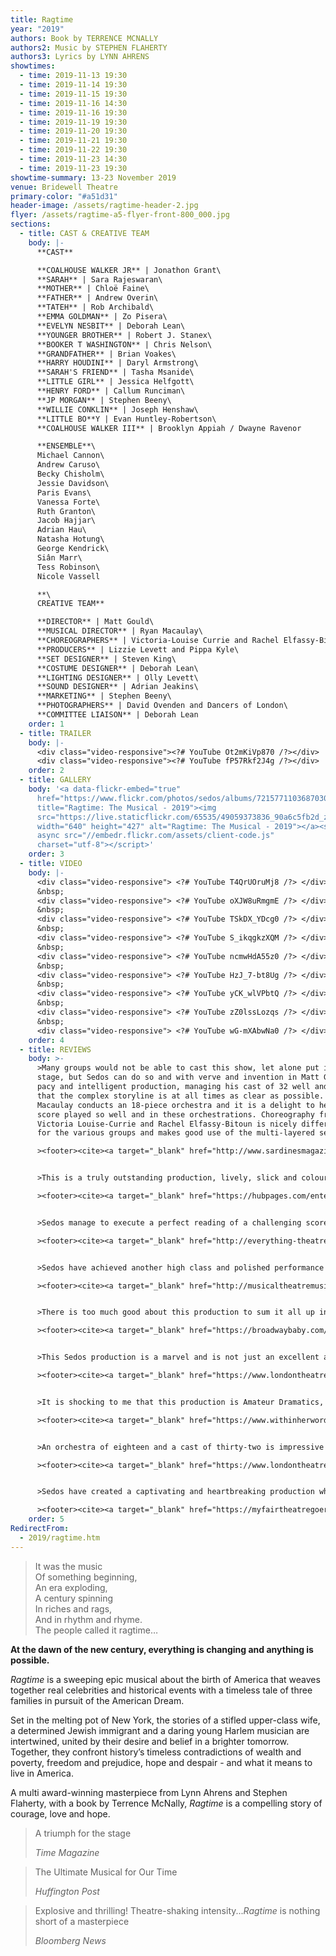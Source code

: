 ```yaml
---
title: Ragtime
year: "2019"
authors: Book by TERRENCE MCNALLY
authors2: Music by STEPHEN FLAHERTY
authors3: Lyrics by LYNN AHRENS
showtimes:
  - time: 2019-11-13 19:30
  - time: 2019-11-14 19:30
  - time: 2019-11-15 19:30
  - time: 2019-11-16 14:30
  - time: 2019-11-16 19:30
  - time: 2019-11-19 19:30
  - time: 2019-11-20 19:30
  - time: 2019-11-21 19:30
  - time: 2019-11-22 19:30
  - time: 2019-11-23 14:30
  - time: 2019-11-23 19:30
showtime-summary: 13-23 November 2019
venue: Bridewell Theatre
primary-color: "#a51d31"
header-image: /assets/ragtime-header-2.jpg
flyer: /assets/ragtime-a5-flyer-front-800_000.jpg
sections:
  - title: CAST & CREATIVE TEAM
    body: |-
      **CAST**

      **COALHOUSE WALKER JR** | Jonathon Grant\
      **SARAH** | Sara Rajeswaran\
      **MOTHER** | Chloë Faine\
      **FATHER** | Andrew Overin\
      **TATEH** | Rob Archibald\
      **EMMA GOLDMAN** | Zo Pisera\
      **EVELYN NESBIT** | Deborah Lean\
      **YOUNGER BROTHER** | Robert J. Stanex\
      **BOOKER T WASHINGTON** | Chris Nelson\
      **GRANDFATHER** | Brian Voakes\
      **HARRY HOUDINI** | Daryl Armstrong\
      **SARAH'S FRIEND** | Tasha Msanide\
      **LITTLE GIRL** | Jessica Helfgott\
      **HENRY FORD** | Callum Runciman\
      **JP MORGAN** | Stephen Beeny\
      **WILLIE CONKLIN** | Joseph Henshaw\
      **LITTLE BO**Y | Evan Huntley-Robertson\
      **COALHOUSE WALKER III** | Brooklyn Appiah / Dwayne Ravenor

      **ENSEMBLE**\
      Michael Cannon\
      Andrew Caruso\
      Becky Chisholm\
      Jessie Davidson\
      Paris Evans\
      Vanessa Forte\
      Ruth Granton\
      Jacob Hajjar\
      Adrian Hau\
      Natasha Hotung\
      George Kendrick\
      Siân Marr\
      Tess Robinson\
      Nicole Vassell

      **\
      CREATIVE TEAM**

      **DIRECTOR** | Matt Gould\
      **MUSICAL DIRECTOR** | Ryan Macaulay\
      **CHOREOGRAPHERS** | Victoria-Louise Currie and Rachel Elfassy-Bitoun\
      **PRODUCERS** | Lizzie Levett and Pippa Kyle\
      **SET DESIGNER** | Steven King\
      **COSTUME DESIGNER** | Deborah Lean\
      **LIGHTING DESIGNER** | Olly Levett\
      **SOUND DESIGNER** | Adrian Jeakins\
      **MARKETING** | Stephen Beeny\
      **PHOTOGRAPHERS** | David Ovenden and Dancers of London\
      **COMMITTEE LIAISON** | Deborah Lean
    order: 1
  - title: TRAILER
    body: |-
      <div class="video-responsive"><?# YouTube Ot2mKiVp870 /?></div> 
      <div class="video-responsive"><?# YouTube fP57Rkf2J4g /?></div>      
    order: 2
  - title: GALLERY
    body: '<a data-flickr-embed="true"
      href="https://www.flickr.com/photos/sedos/albums/72157711036870308"
      title="Ragtime: The Musical - 2019"><img
      src="https://live.staticflickr.com/65535/49059373836_90a6c5fb2d_z.jpg"
      width="640" height="427" alt="Ragtime: The Musical - 2019"></a><script
      async src="//embedr.flickr.com/assets/client-code.js"
      charset="utf-8"></script>'
    order: 3
  - title: VIDEO
    body: |-
      <div class="video-responsive"> <?# YouTube T4QrUOruMj8 /?> </div>
      &nbsp;
      <div class="video-responsive"> <?# YouTube oXJW8uRmgmE /?> </div>
      &nbsp;
      <div class="video-responsive"> <?# YouTube TSkDX_YDcg0 /?> </div>
      &nbsp;
      <div class="video-responsive"> <?# YouTube S_ikqgkzXQM /?> </div>
      &nbsp;
      <div class="video-responsive"> <?# YouTube ncmwHdA55z0 /?> </div>
      &nbsp;
      <div class="video-responsive"> <?# YouTube HzJ_7-bt8Ug /?> </div>
      &nbsp;
      <div class="video-responsive"> <?# YouTube yCK_wlVPbtQ /?> </div>
      &nbsp;
      <div class="video-responsive"> <?# YouTube zZ0lssLozqs /?> </div>
      &nbsp;
      <div class="video-responsive"> <?# YouTube wG-mXAbwNa0 /?> </div>
    order: 4
  - title: REVIEWS
    body: >-
      >Many groups would not be able to cast this show, let alone put it on
      stage, but Sedos can do so and with verve and invention in Matt Gould’s
      pacy and intelligent production, managing his cast of 32 well and ensuring
      that the complex storyline is at all times as clear as possible. MD Ryan
      Macaulay conducts an 18-piece orchestra and it is a delight to hear this
      score played so well and in these orchestrations. Choreography from
      Victoria Louise-Currie and Rachel Elfassy-Bitoun is nicely differentiated
      for the various groups and makes good use of the multi-layered set.

      ><footer><cite><a target="_blank" href="http://www.sardinesmagazine.co.uk/reviews/review.php?REVIEW-Sedos-Ragtime&reviewsID=3775">Ragtime, 2019, Sardines</a></cite></footer>


      >This is a truly outstanding production, lively, slick and colourful. Although Sedos describes itself as “amateur” there’s little doubt that their attitude to every production is totally professional. 

      ><footer><cite><a target="_blank" href="https://hubpages.com/entertainment/Ragtime-a-Sedos-Production-at-the-Bridewell-Theatre-London">Ragtime, 2019, Hub Pages</a></cite></footer>


      >Sedos manage to execute a perfect reading of a challenging score with multiple scene transitions. 

      ><footer><cite><a target="_blank" href="http://everything-theatre.co.uk/2019/11/ragtime-bridewell-theatre-review.html">Ragtime, 2019, Everything Theatre</a></cite></footer>


      >Sedos have achieved another high class and polished performance in Ragtime. It managed to move me from anger to sadness and send shivers down my spine throughout. 

      ><footer><cite><a target="_blank" href="http://musicaltheatremusings.co.uk/ragtime-sedos">Ragtime, 2019, Musical Theatre Musings</a></cite></footer>


      >There is too much good about this production to sum it all up in one short review but if you are a fan of the bombastic in musical theatre.*Ragtime*is a must see and you never know when you might have the opportunity again with such a rarely performed work. Sedos have bravely taken a risk on this one and it has paid off in spades. An accomplished piece of theatre executed by an accomplished group of peoples whose love of the art shines through in everything they do.

      ><footer><cite><a target="_blank" href="https://broadwaybaby.com/shows/ragtime/748113">Ragtime, 2019, Broadway Baby (*****)</a></cite></footer>


      >This Sedos production is a marvel and is not just an excellent amateur production. It is genuinely one of the best shows to grace a London stage this year.

      ><footer><cite><a target="_blank" href="https://www.londontheatrereviews.co.uk/post.cfm?p=1987">Ragtime, 2019, London Theatre Reviews  (*****)</a></cite></footer>


      >It is shocking to me that this production is Amateur Dramatics, as the quality of the performances, the costumes, lighting, orchestra, and production quality is very high. 

      ><footer><cite><a target="_blank" href="https://www.withinherwords.co.uk/post/ragtime-presented-by-sedos">Ragtime, 2019, Within Her Words</a></cite></footer>


      >An orchestra of eighteen and a cast of thirty-two is impressive for the West End these days, let alone amateur dramatics. The production team is worth a mention as well, for several reasons… It is difficult to balance out the sound with a cast and an orchestra as large as this, but the techies here do a remarkable job, with not a single lyric or line of spoken dialogue missed thanks to each and every microphone functioning as it should throughout. 

      ><footer><cite><a target="_blank" href="https://www.londontheatre1.com/reviews/musical/ragtime-at-the-bridewell-theatre-review/">Ragtime, 2019, London Theatre 1 (*****)</a></cite></footer>


      >Sedos have created a captivating and heartbreaking production which should stay with you long after you leave the theatre. You’d be hard pressed to find such an abundance of talent elsewhere in the West End. 

      ><footer><cite><a target="_blank" href="https://myfairtheatregoer.com/2019/11/16/review-ragtime-bridewell-theatre-⋆⋆⋆⋆/">Ragtime, 2019, My Fair Theatregoer</a></cite></footer>
    order: 5
RedirectFrom:
  - 2019/ragtime.htm
---
```

> It was the music\
> Of something beginning,\
> An era exploding,\
> A century spinning\
> In riches and rags,\
> And in rhythm and rhyme.\
> The people called it ragtime…

**At the dawn of the new century, everything is changing and anything is possible.**

*Ragtime* is a sweeping epic musical about the birth of America that weaves together real celebrities and historical events with a timeless tale of three families in pursuit of the American Dream.

Set in the melting pot of New York, the stories of a stifled upper-class wife, a determined Jewish immigrant and a daring young Harlem musician are intertwined, united by their desire and belief in a brighter tomorrow. Together, they confront history’s timeless contradictions of wealth and poverty, freedom and prejudice, hope and despair - and what it means to live in America.

A multi award-winning masterpiece from Lynn Ahrens and Stephen Flaherty, with a book by Terrence McNally, *Ragtime* is a compelling story of courage, love and hope.

>A triumph for the stage
><footer><cite>Time Magazine</cite></footer>

>The Ultimate Musical for Our Time
><footer><cite>Huffington Post</cite></footer>

>Explosive and thrilling! Theatre-shaking intensity...*Ragtime* is nothing short of a masterpiece
><footer><cite>Bloomberg News</cite></footer>